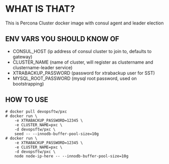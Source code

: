 WHAT IS THAT?
=============
This is Percona Cluster docker image with consul agent and leader election

ENV VARS YOU SHOULD KNOW OF
---------------------------
* CONSUL_HOST (ip address of consul cluster to join to, defaults to gateway)
* CLUSTER_NAME (name of cluster, will register as clustername
and clustername-leader service)
* XTRABACKUP_PASSWORD (password for xtrabackup user for SST)
* MYSQL_ROOT_PASSWORD (mysql root password, used on bootstrapping)

HOW TO USE
----------
```
# docker pull devopsftw/pxc
# docker run \
    -e XTRABACKUP_PASSWORD=12345 \
    -e CLUSTER_NAME=pxc \
    -d devopsftw/pxc \
    seed -- --innodb-buffer-pool-size=10g
# docker run \
    -e XTRABACKUP_PASSWORD=12345 \
    -e CLUSTER_NAME=pxc \
    -d devopsftw/pxc \
    node node-ip-here -- --innodb-buffer-pool-size=10g
```
